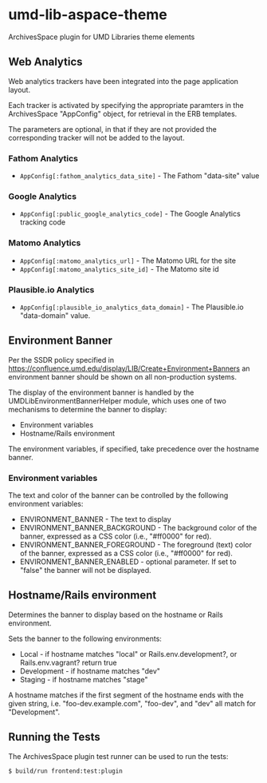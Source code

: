 # umd-lib-aspace-theme

ArchivesSpace plugin for UMD Libraries theme elements

## Web Analytics

Web analytics trackers have been integrated into the page application layout.

Each tracker is activated by specifying the appropriate paramters in the
ArchivesSpace "AppConfig" object, for retrieval in the ERB templates.

The parameters are optional, in that if they are not provided the
corresponding tracker will not be added to the layout.

### Fathom Analytics

* `AppConfig[:fathom_analytics_data_site]` - The Fathom "data-site" value

### Google Analytics

* `AppConfig[:public_google_analytics_code]` - The Google Analytics tracking code

### Matomo Analytics

* `AppConfig[:matomo_analytics_url]` - The Matomo URL for the site
* `AppConfig[:matomo_analytics_site_id]` - The Matomo site id

### Plausible.io Analytics

* `AppConfig[:plausible_io_analytics_data_domain]` - The Plausible.io
  "data-domain" value.

## Environment Banner

Per the SSDR policy specified in <https://confluence.umd.edu/display/LIB/Create+Environment+Banners>
an environment banner should be shown on all non-production systems.

The display of the environment banner is handled by the
UMDLibEnvironmentBannerHelper module, which uses one of two mechanisms to
determine the banner to display:

* Environment variables
* Hostname/Rails environment

The environment variables, if specified, take precedence over the hostname
banner.

### Environment variables

The text and color of the banner can be controlled by the following environment
variables:

* ENVIRONMENT_BANNER - The text to display
* ENVIRONMENT_BANNER_BACKGROUND - The background color of the banner, expressed
as a CSS color (i.e., "#ff0000" for red).
* ENVIRONMENT_BANNER_FOREGROUND - The foreground (text) color of the banner,
expressed as a CSS color (i.e., "#ff0000" for red).
* ENVIRONMENT_BANNER_ENABLED - optional parameter. If set to "false" the banner
will not be displayed.

## Hostname/Rails environment

Determines the banner to display based on the hostname or Rails environment.

Sets the banner to the following environments:

* Local - if hostname matches "local" or Rails.env.development?, or
Rails.env.vagrant? return true
* Development - if hostname matches "dev"
* Staging - if hostname matches "stage"

A hostname matches if the first segment of the hostname ends with the given
string, i.e. "foo-dev.example.com", "foo-dev", and "dev" all match for
"Development".

## Running the Tests

The ArchivesSpace plugin test runner can be used to run the tests:

```bash
$ build/run frontend:test:plugin
```
